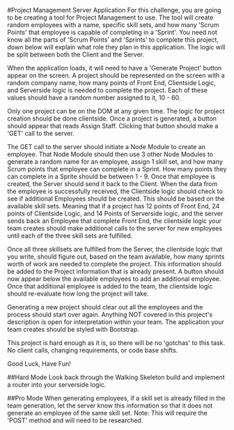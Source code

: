 #Project Management Server Application
For this challenge, you are going to be creating a tool for Project Management to use. The tool will create random employees with a name, specific skill sets, and how many 'Scrum Points' that employee is capable of completing in a 'Sprint'. You need not know all the parts of 'Scrum Points' and 'Sprints' to complete this project, down below will explain what role they plan in this application. The logic will be split between both the Client and the Server.

When the application loads, it will need to have a 'Generate Project' button appear on the screen. A project should be represented on the screen with a random company name, how many points of Front End, Clientside Logic, and Serverside logic is needed to complete the project. Each of these values should have a random number assigned to it, 10 - 60.

Only one project can be on the DOM at any given time. The logic for project creation should be done clientside. Once a project is generated, a button should appear that reads Assign Staff. Clicking that button should make a 'GET' call to the server.

The GET call to the server should initiate a Node Module to create an employee. That Node Module should then use 3 other Node Modules to generate a random name for an employee, assign 1 skill set, and how many Scrum points that employee can complete in a Sprint. How many points they can complete in a Sprite should be between 1 - 9. Once that employee is created, the Server should send it back to the Client. When the data from the employee is successfully received, the Clientside logic should check to see if additional Employees should be created. This should be based on the available skill sets. Meaning that if a project has 12 points of Front End, 24 points of Clientside Logic, and 14 Points of Serverside logic, and the server sends back an Employee that complete Front End, the clientside logic your team creates should make additional calls to the server for new employees until each of the three skill sets are fulfilled.

Once all three skillsets are fulfilled from the Server, the clientside logic that you write, should figure out, based on the team available, how many sprints worth of work are needed to complete the project. This information should be added to the Project information that is already present. A button should now appear below the available employees to add an additional employee. Once that additional employee is added to the team, the clientside logic should re-evaluate how long the project will take.

Generating a new project should clear out all the employees and the process should start over again. Anything NOT covered in this project's description is open for interpretation within your team. The application your team creates should be styled with Bootstrap.

This project is hard enough as it is, so there will be no 'gotchas' to this task. No client calls, changing requirements, or code base shifts.

Good Luck, Have Fun!

##Hard Mode
Look back through the Walking Skeleton build and implement a router into your serverside logic.

##Pro Mode
When generating employees, if a skill set is already filled in the team generation, let the server know this information so that it does not generate an employee of the same skill set. Note: This will require the 'POST' method and will need to be researched.
